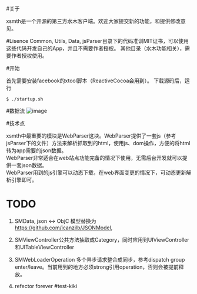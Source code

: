 #关于

xsmth是一个开源的第三方水木客户端。欢迎大家提交新的功能，和提供修改意见。

#Lisence
Common, Utils, Data, jsParser目录下的代码准训MIT证书，可以使用这些代码开发自己的App，并且不需要作者授权。
其他目录（水木功能相关），需要作者授权使用。

#开始

首先需要安装facebook的xtool脚本（ReactiveCocoa会用到）。
下载源码后，运行 

	$ ./startup.sh
	
#数据流
![image](docs/dataflow.png)

#技术点

xsmth中最重要的模块是WebParser这块。WebParser提供了一套js（参考jsParser下的文件）方法来解析抓取到的html，使用js、dom操作，方便的将html转为app需要的json数据。  
WebParser非常适合在web站点功能完备的情况下使用，无需后台开发就可以提供一套json数据。  
WebParser用到的js引擎可以动态下载，在web界面变更的情况下，可动态更新解析引擎即可。  


# TODO 
1. SMData, json <-> ObjC 模型替换为 https://github.com/icanzilb/JSONModel, 
  
2. SMViewController公共方法抽取成Category，同时应用到UIViewController和UITableViewController
  
3. SMWebLoaderOperation 多个异步请求整合成同步，参考dispatch group
   enter/leave。当前用到的地方必须strong引用operation，否则会被提前释放。

4. refector forever
#test-kiki

